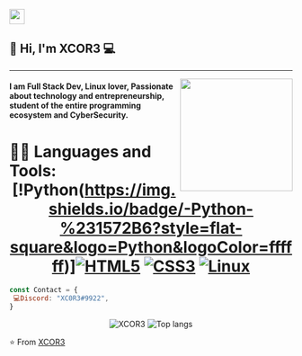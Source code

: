 <p align="left">
  <img src="https://user-images.githubusercontent.com/5679180/79618120-0daffb80-80be-11ea-819e-d2b0fa904d07.gif" width="27px">
</p>

## 👋 Hi, I'm XCOR3 :computer:
 ------------
<img align='right' src='https://user-images.githubusercontent.com/5713670/87202985-820dcb80-c2b6-11ea-9f56-7ec461c497c3.gif' width='200"'>

#### I am Full Stack Dev, Linux lover, Passionate about technology and entrepreneurship, student of the entire programming ecosystem and CyberSecurity.

 # 👨‍💻 Languages and Tools: <div align="center">  [!Python(https://img.shields.io/badge/-Python-%231572B6?style=flat-square&logo=Python&logoColor=ffffff)][![HTML5](https://img.shields.io/badge/-HTML5-%23E44D27?style=flat-square&logo=html5&logoColor=ffffff)](https://developer.mozilla.org/pt-BR/docs/Web/HTML/HTML5) [![CSS3](https://img.shields.io/badge/-CSS3-%231572B6?style=flat-square&logo=css3)](https://developer.mozilla.org/en-US/docs/Web/CSS)  [![Linux](https://img.shields.io/badge/-linux-%231572B6?style=flat-square&logo=linux)](https://www.kernel.org/doc/html/latest/)

</div>

```js
const Contact = { 
 💻Discord: "XC0R3#9922",
}
```

<p align="center">
  <img src="https://github-readme-stats.vercel.app/api?username=XCOR3&show_icons=true&title_color=fff&icon_color=00d9ff&text_color=c9d1d9&bg_color=161b22" alt="XCOR3" />
    <img src="https://github-readme-stats.vercel.app/api/top-langs/?username=XCOR3&layout=compact&show_icons=true&title_color=fff&icon_color=fff&text_color=c9d1d9&bg_color=161b22" alt="Top langs" />
</p>




⭐️ From [XCOR3](https://github.com/XCOR3)

